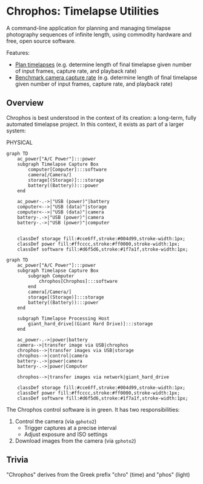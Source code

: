 # Chrophos: Timelapse Utilities

A command-line application for planning and managing timelapse photography sequences of infinite length, using commodity hardware and free, open source software.

Features:

- [Plan timelapses](examples.md#plan) (e.g. determine length of final timelapse given number of input frames, capture rate, and playback rate)
- [Benchmark camera capture rate](examples.md#benchmark-dark-time) (e.g. determine length of final timelapse given number of input frames, capture rate, and playback rate)

## Overview

Chrophos is best understood in the context of its creation: a long-term, fully automated timelapse project. In this context, it exists as part of a larger system:

PHYSICAL

``` mermaid
graph TD
    ac_power["A/C Power"]:::power
    subgraph Timelapse Capture Box
        computer[Computer]:::software
        camera[/Camera/]
        storage[(Storage)]:::storage
        battery((Battery)):::power
    end

    ac_power-.->|"USB (power)"|battery
    computer<-->|"USB (data)"|storage
    computer<-->|"USB (data)"|camera
    battery-.->|"USB (power)"|camera
    battery-.->|"USB (power)"|computer


    classDef storage fill:#cce6ff,stroke:#004d99,stroke-width:1px;
    classDef power fill:#ffcccc,stroke:#ff0000,stroke-width:1px;
    classDef software fill:#d6f5d6,stroke:#1f7a1f,stroke-width:1px;
```

``` mermaid
graph TD
    ac_power["A/C Power"]:::power
    subgraph Timelapse Capture Box
        subgraph Computer
            chrophos[Chrophos]:::software
        end
        camera[/Camera/]
        storage[(Storage)]:::storage
        battery((Battery)):::power
    end

    subgraph Timelapse Processing Host
        giant_hard_drive[(Giant Hard Drive)]:::storage
    end

    ac_power-.->|power|battery
    camera-->|transfer image via USB|chrophos
    chrophos-->|transfer images via USB|storage
    chrophos-->|control|camera
    battery-.->|power|camera
    battery-.->|power|Computer

    chrophos-->|transfer images via network|giant_hard_drive

    classDef storage fill:#cce6ff,stroke:#004d99,stroke-width:1px;
    classDef power fill:#ffcccc,stroke:#ff0000,stroke-width:1px;
    classDef software fill:#d6f5d6,stroke:#1f7a1f,stroke-width:1px;
```

The Chrophos control software is in green. It has two responsibilities:

1. Control the camera (via `gphoto2`)
    - Trigger captures at a precise interval
    - Adjust exposure and ISO settings
2. Download images from the camera (via `gphoto2`)






## Trivia

"Chrophos" derives from the Greek prefix "chro" (time) and "phos" (light)

